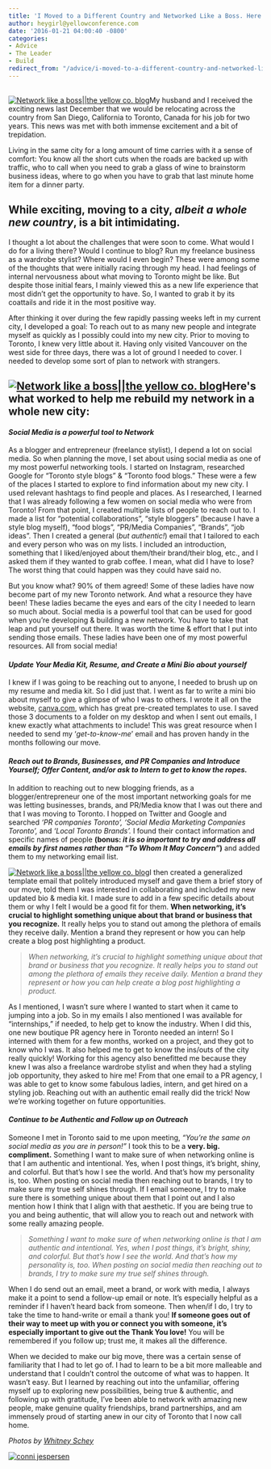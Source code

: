 ```yaml
---
title: 'I Moved to a Different Country and Networked Like a Boss. Here's How:'
author: heygirl@yellowconference.com
date: '2016-01-21 04:00:40 -0800'
categories:
- Advice
- The Leader
- Build
redirect_from: "/advice/i-moved-to-a-different-country-and-networked-like-a-boss-heres-how/"
---
```


[  
](https://yellow-blog-images.imgix.net/2016/01/conni-jespersen.jpg)[![Network like a boss||the yellow co. blog](https://yellow-blog-images.imgix.net/2016/01/2015-10-19_0042.jpg)](https://yellow-blog-images.imgix.net/2016/01/2015-10-19_0042.jpg)My husband and I received the exciting news last December that we would be relocating across the country from San Diego, California to Toronto, Canada for his job for two years. This news was met with both immense excitement and a bit of trepidation.

Living in the same city for a long amount of time carries with it a sense of comfort: You know all the short cuts when the roads are backed up with traffic, who to call when you need to grab a glass of wine to brainstorm business ideas, where to go when you have to grab that last minute home item for a dinner party.

## While exciting, moving to a city, _albeit a whole new country_, is a bit intimidating.

I thought a lot about the challenges that were soon to come. What would I do for a living there? Would I continue to blog? Run my freelance business as a wardrobe stylist? Where would I even begin? These were among some of the thoughts that were initially racing through my head. I had feelings of internal nervousness about what moving to Toronto might be like. But despite those initial fears, I mainly viewed this as a new life experience that most didn’t get the opportunity to have. So, I wanted to grab it by its coattails and ride it in the most positive way.

After thinking it over during the few rapidly passing weeks left in my current city, I developed a goal: To reach out to as many new people and integrate myself as quickly as I possibly could into my new city. Prior to moving to Toronto, I knew very little about it. Having only visited Vancouver on the west side for three days, there was a lot of ground I needed to cover. I needed to develop some sort of plan to network with strangers.

## [![Network like a boss||the yellow co. blog](https://yellow-blog-images.imgix.net/2016/01/2015-10-19_0037.jpg)](https://yellow-blog-images.imgix.net/2016/01/2015-10-19_0037.jpg)Here's what worked to help me rebuild my network in a whole new city:

#### _Social Media is a powerful tool to Network_

As a blogger and entrepreneur (freelance stylist), I depend a lot on social media. So when planning the move, I set about using social media as one of my most powerful networking tools. I started on Instagram, researched Google for “Toronto style blogs” & “Toronto food blogs.” These were a few of the places I started to explore to find information about my new city. I used relevant hashtags to find people and places. As I researched, I learned that I was already following a few women on social media who were from Toronto! From that point, I created multiple lists of people to reach out to. I made a list for “potential collaborations”, “style bloggers” (because I have a style blog myself), “food blogs”, “PR/Media Companies”, “Brands”, “job ideas”. Then I created a general (_but authentic!_) email that I tailored to each and every person who was on my lists. I included an introduction, something that I liked/enjoyed about them/their brand/their blog, etc., and I asked them if they wanted to grab coffee. I mean, what did I have to lose? The worst thing that could happen was they could have said no.

But you know what? 90% of them agreed! Some of these ladies have now become part of my new Toronto network. And what a resource they have been! These ladies became the eyes and ears of the city I needed to learn so much about. Social media is a powerful tool that can be used for good when you’re developing & building a new network. You have to take that leap and put yourself out there. It was worth the time & effort that I put into sending those emails. These ladies have been one of my most powerful resources. All from social media!

#### _Update Your Media Kit, Resume, and Create a Mini Bio about yourself_

I knew if I was going to be reaching out to anyone, I needed to brush up on my resume and media kit. So I did just that. I went as far to write a mini bio about myself to give a glimpse of who I was to others. I wrote it all on the website, [canva.com](http://canva.com), which has great pre-created templates to use. I saved those 3 documents to a folder on my desktop and when I sent out emails, I knew exactly what attachments to include! This was great resource when I needed to send my ‘_get-to-know-me_’ email and has proven handy in the months following our move.

#### _Reach out to Brands, Businesses, and PR Companies and Introduce Yourself; Offer Content, and/or ask to Intern to get to know the ropes._

In addition to reaching out to new blogging friends, as a blogger/entrepreneur one of the most important networking goals for me was letting businesses, brands, and PR/Media know that I was out there and that I was moving to Toronto. I hopped on Twitter and Google and searched _‘PR companies Toronto’,_ _‘Social Media Marketing Companies Toronto’,_ and _‘Local Toronto Brands’._ I found their contact information and specific names of people **(bonus: _it is so important to try and address all emails by first names rather than “To Whom It May Concern”_)** and added them to my networking email list.

[![Network like a boss||the yellow co. blog](https://yellow-blog-images.imgix.net/2016/01/2015-10-19_0031.jpg)](https://yellow-blog-images.imgix.net/2016/01/2015-10-19_0031.jpg)I then created a generalized template email that politely introduced myself and gave them a brief story of our move, told them I was interested in collaborating and included my new updated bio & media kit. I made sure to add in a few specific details about them or why I felt I would be a good fit for them. **When networking, it’s crucial to highlight something unique about that brand or business that you recognize.** It really helps you to stand out among the plethora of emails they receive daily. Mention a brand they represent or how you can help create a blog post highlighting a product.

> _When networking, it’s crucial to highlight something unique about that brand or business that you recognize. It really helps you to stand out among the plethora of emails they receive daily. Mention a brand they represent or how you can help create a blog post highlighting a product._

As I mentioned, I wasn’t sure where I wanted to start when it came to jumping into a job. So in my emails I also mentioned I was available for “internships,” if needed, to help get to know the industry. When I did this, one new boutique PR agency here in Toronto needed an intern! So I interned with them for a few months, worked on a project, and they got to know who I was. It also helped me to get to know the ins/outs of the city really quickly! Working for this agency also benefitted me because they knew I was also a freelance wardrobe stylist and when they had a styling job opportunity, they asked to hire me! From that one email to a PR agency, I was able to get to know some fabulous ladies, intern, and get hired on a styling job. Reaching out with an authentic email really did the trick! Now we’re working together on future opportunities.

#### _Continue to be Authentic and Follow up on Outreach_

Someone I met in Toronto said to me upon meeting, _“You’re the same on social media as you are in person!”_ I took this to be a **very. big. compliment.** Something I want to make sure of when networking online is that I am authentic and intentional. Yes, when I post things, it’s bright, shiny, and colorful. But that’s how I see the world. And that’s how my personality is, too. When posting on social media then reaching out to brands, I try to make sure my true self shines through. If I email someone, I try to make sure there is something unique about them that I point out and I also mention how I think that I align with that aesthetic. If you are being true to you and being authentic, that will allow you to reach out and network with some really amazing people.

> _Something I want to make sure of when networking online is that I am authentic and intentional. Yes, when I post things, it’s bright, shiny, and colorful. But that’s how I see the world. And that’s how my personality is, too. When posting on social media then reaching out to brands, I try to make sure my true self shines through._

When I do send out an email, meet a brand, or work with media, I always make it a point to send a follow-up email or note. It’s especially helpful as a reminder if I haven’t heard back from someone. Then when/if I do, I try to take the time to hand-write or email a thank you! **If someone goes out of their way to meet up with you or connect you with someone, it’s especially important to give out the Thank You love!** You will be remembered if you follow up; trust me, it makes all the difference.

When we decided to make our big move, there was a certain sense of familiarity that I had to let go of. I had to learn to be a bit more malleable and understand that I couldn’t control the outcome of what was to happen. It wasn’t easy. But I learned by reaching out into the unfamiliar, offering myself up to exploring new possibilities, being true & authentic, and following up with gratitude, I’ve been able to network with amazing new people, make genuine quality friendships, brand partnerships, and am immensely proud of starting anew in our city of Toronto that I now call home.

_Photos by [Whitney Schey](http://whitneydarling.com/)_

[![conni jespersen](https://yellow-blog-images.imgix.net/2016/01/conni-jespersen.jpg)](http://www.artinthefind.com/)
